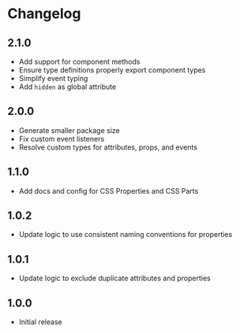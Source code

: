 # Changelog

## 2.1.0

- Add support for component methods
- Ensure type definitions properly export component types
- Simplify event typing
- Add `hidden` as global attribute


## 2.0.0

- Generate smaller package size
- Fix custom event listeners
- Resolve custom types for attributes, props, and events

## 1.1.0

- Add docs and config for CSS Properties and CSS Parts

## 1.0.2

- Update logic to use consistent naming conventions for properties

## 1.0.1

- Update logic to exclude duplicate attributes and properties

## 1.0.0

- Initial release